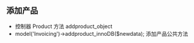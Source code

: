  ## 添加产品   
 - 控制器 Product  方法 addproduct_object 
 - model('Invoicing')->addproduct_innoDB($newdata); 添加产品公共方法